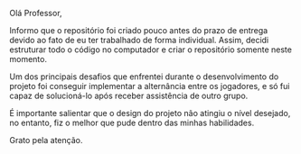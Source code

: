 Olá Professor,

Informo que o repositório foi criado pouco antes do prazo de entrega devido ao fato de eu ter trabalhado de forma individual. Assim, decidi estruturar todo o código no computador e criar o repositório somente neste momento.

Um dos principais desafios que enfrentei durante o desenvolvimento do projeto foi conseguir implementar a alternância entre os jogadores, e só fui capaz de solucioná-lo após receber assistência de outro grupo.

É importante salientar que o design do projeto não atingiu o nível desejado, no entanto, fiz o melhor que pude dentro das minhas habilidades.

Grato pela atenção.

